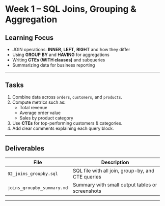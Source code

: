 # Week 1 – SQL Joins, Grouping & Aggregation

## Learning Focus
- JOIN operations: **INNER**, **LEFT**, **RIGHT** and how they differ  
- Using **GROUP BY** and **HAVING** for aggregations  
- Writing **CTEs (WITH clauses)** and subqueries  
- Summarizing data for business reporting  

---

## Tasks
1. Combine data across `orders`, `customers`, and `products`.  
2. Compute metrics such as:  
   - Total revenue  
   - Average order value  
   - Sales by product category  
3. Use **CTEs** for top-performing customers & categories.  
4. Add clear comments explaining each query block.

---

## Deliverables
| File | Description |
|-------|--------------|
| `02_joins_groupby.sql` | SQL file with all join, group-by, and CTE queries |
| `joins_groupby_summary.md` | Summary with small output tables or screenshots |

---


